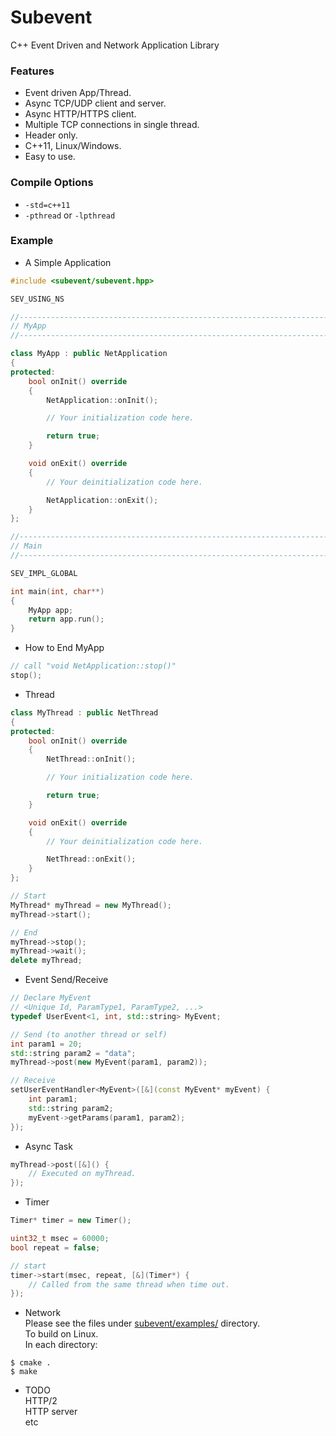 Subevent
========

C++ Event Driven and Network Application Library

### Features
* Event driven App/Thread.
* Async TCP/UDP client and server.
* Async HTTP/HTTPS client.
* Multiple TCP connections in single thread.
* Header only.
* C++11, Linux/Windows.
* Easy to use.

### Compile Options
* `-std=c++11`
* `-pthread` or `-lpthread`

### Example
* A Simple Application
```C++
#include <subevent/subevent.hpp>

SEV_USING_NS

//---------------------------------------------------------------------------//
// MyApp
//---------------------------------------------------------------------------//

class MyApp : public NetApplication
{
protected:
    bool onInit() override
    {
        NetApplication::onInit();

        // Your initialization code here.

        return true;
    }

    void onExit() override
    {
        // Your deinitialization code here.

        NetApplication::onExit();
    }
};

//---------------------------------------------------------------------------//
// Main
//---------------------------------------------------------------------------//

SEV_IMPL_GLOBAL

int main(int, char**)
{
    MyApp app;
    return app.run();
}
```
* How to End MyApp
```C++
// call "void NetApplication::stop()"
stop();
```
* Thread
```C++
class MyThread : public NetThread
{
protected:
    bool onInit() override
    {
        NetThread::onInit();

        // Your initialization code here.

        return true;
    }

    void onExit() override
    {
        // Your deinitialization code here.

        NetThread::onExit();
    }
};
```
```C++
// Start
MyThread* myThread = new MyThread();
myThread->start();
```
```C++
// End
myThread->stop();
myThread->wait();
delete myThread;
```
* Event Send/Receive
```C++
// Declare MyEvent
// <Unique Id, ParamType1, ParamType2, ...>
typedef UserEvent<1, int, std::string> MyEvent;
```
```C++
// Send (to another thread or self)
int param1 = 20;
std::string param2 = "data";
myThread->post(new MyEvent(param1, param2));
```
```C++
// Receive
setUserEventHandler<MyEvent>([&](const MyEvent* myEvent) {
    int param1;
    std::string param2;
    myEvent->getParams(param1, param2);
});
```
* Async Task
```C++
myThread->post([&]() {
    // Executed on myThread.
});
```
* Timer
```C++
Timer* timer = new Timer();

uint32_t msec = 60000;
bool repeat = false;

// start
timer->start(msec, repeat, [&](Timer*) {
    // Called from the same thread when time out.
});
```
* Network  
Please see the files under [subevent/examples/](https://github.com/Ichishino/subevent/tree/master/examples) directory.  
To build on Linux.  
In each directory:  
```
$ cmake .
$ make
```
* TODO  
HTTP/2  
HTTP server  
etc  
